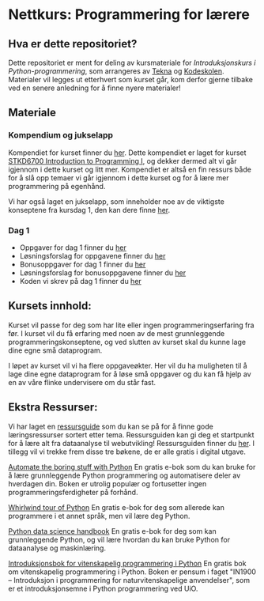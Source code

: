 
# Nettkurs: Programmering for lærere

## Hva er dette repositoriet?
Dette repositoriet er ment for deling av kursmateriale for *Introduksjonskurs i Python-programmering*, som arrangeres av [Tekna](https://www.tekna.no) og [Kodeskolen](https://simulakodeskolen.no/). Materialer vil legges ut etterhvert som kurset går, kom derfor gjerne tilbake ved en senere anledning for å finne nyere materialer!

## Materiale
### Kompendium og jukselapp
Kompendiet for kurset finner du [her](kompendium.pdf). Dette kompendiet er laget for kurset [STKD6700 Introduction to Programming I](https://student.oslomet.no/studier/-/studieinfo/emne/STKD6700/2020/H%C3%98ST), og dekker dermed alt vi går igjennom i dette kurset og litt mer. Kompendiet er altså en fin ressurs både for å slå opp temaer vi går igjennom i dette kurset og for å lære mer programmering på egenhånd.

Vi har også laget en jukselapp, som inneholder noe av de viktigste konseptene fra kursdag 1, den kan dere finne [her](kodeskolens_jukselapp.pdf).

### Dag 1
* Oppgaver for dag 1 finner du [her](dag1/oppgaver_dag1.pdf)
* Løsningsforslag for oppgavene finner du [her](dag1/oppgaver_dag1_losningsforslag.pdf)
* Bonusoppgaver for dag 1 finner du [her](dag1/bonusoppgaver_dag1.pdf)
* Løsningsforslag for bonusoppgavene finner du [her](dag1/bonusoppgaver_dag1_losningsforslag.pdf)
* Koden vi skrev på dag 1 finner du [her](dag1/live_koding)

## Kursets innhold:
Kurset vil passe for deg som har lite eller ingen programmeringserfaring fra før. I kurset vil du få erfaring med noen av de mest grunnleggende programmeringskonseptene, og ved slutten av kurset skal du kunne lage dine egne små dataprogram.

I løpet av kurset vil vi ha flere oppgaveøkter. Her vil du ha muligheten til å lage dine egne dataprogram for å løse små oppgaver og du kan få hjelp av en av våre flinke undervisere om du står fast.


## Ekstra Ressurser:
Vi har laget en [ressursguide](ressursguide.md) som du kan se på for å finne gode læringsressurser sortert etter tema. Ressursguiden kan gi deg et startpunkt for å lære alt fra dataanalyse til webutvikling! Ressursguiden finner du [her](ressursguide.md). I tillegg vil vi trekke frem disse tre bøkene, de er alle gratis i digital utgave.

[Automate the boring stuff with Python](https://automatetheboringstuff.com)
En gratis e-bok som du kan bruke for å lære grunnleggende Python programmering og automatisere deler av hverdagen din. Boken er utrolig populær og fortusetter ingen programmeringsferdigheter på forhånd.

[Whirlwind tour of Python](https://jakevdp.github.io/WhirlwindTourOfPython/)
En gratis e-bok for deg som allerede kan programmere i et annet språk, men vil lære deg Python.

[Python data science handbook](https://jakevdp.github.io/PythonDataScienceHandbook/)
En gratis e-bok for deg som kan grunnleggende Python, og vil lære hvordan du kan bruke Python for dataanalyse og maskinlæring.

[Introduksjonsbok for vitenskapelig programmering i Python](https://link.springer.com/book/10.1007/978-3-030-50356-7)
En gratis bok om vitenskapelig programmering i Python. Boken er pensum i faget "IN1900 – Introduksjon i programmering for naturvitenskapelige anvendelser", som er et introduksjonsemne i Python programmering ved UiO.
